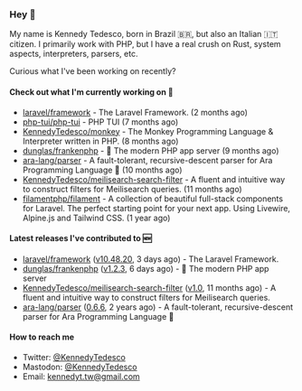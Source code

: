 ### Hey 👋

My name is Kennedy Tedesco, born in Brazil 🇧🇷, but also an Italian 🇮🇹 citizen. I primarily work with PHP, but I have a real crush on Rust, system aspects, interpreters, parsers, etc.

Curious what I've been working on recently?

#### Check out what I'm currently working on 🚀


- [laravel/framework](https://github.com/laravel/framework) - The Laravel Framework. (2 months ago)
- [php-tui/php-tui](https://github.com/php-tui/php-tui) - PHP TUI (7 months ago)
- [KennedyTedesco/monkey](https://github.com/KennedyTedesco/monkey) - The Monkey Programming Language &amp; Interpreter written in PHP. (8 months ago)
- [dunglas/frankenphp](https://github.com/dunglas/frankenphp) - 🧟 The modern PHP app server (9 months ago)
- [ara-lang/parser](https://github.com/ara-lang/parser) - A fault-tolerant, recursive-descent parser for Ara Programming Language 🌲 (10 months ago)
- [KennedyTedesco/meilisearch-search-filter](https://github.com/KennedyTedesco/meilisearch-search-filter) - A fluent and intuitive way to construct filters for Meilisearch queries. (11 months ago)
- [filamentphp/filament](https://github.com/filamentphp/filament) - A collection of beautiful full-stack components for Laravel. The perfect starting point for your next app. Using Livewire, Alpine.js and Tailwind CSS. (1 year ago)

#### Latest releases I've contributed to 🆕


- [laravel/framework](https://github.com/laravel/framework) ([v10.48.20](https://github.com/laravel/framework/releases/tag/v10.48.20), 3 days ago) - The Laravel Framework.
- [dunglas/frankenphp](https://github.com/dunglas/frankenphp) ([v1.2.3](https://github.com/dunglas/frankenphp/releases/tag/v1.2.3), 6 days ago) - 🧟 The modern PHP app server
- [KennedyTedesco/meilisearch-search-filter](https://github.com/KennedyTedesco/meilisearch-search-filter) ([v1.0](https://github.com/KennedyTedesco/meilisearch-search-filter/releases/tag/v1.0), 11 months ago) - A fluent and intuitive way to construct filters for Meilisearch queries.
- [ara-lang/parser](https://github.com/ara-lang/parser) ([0.6.6](https://github.com/ara-lang/parser/releases/tag/0.6.6), 2 years ago) - A fault-tolerant, recursive-descent parser for Ara Programming Language 🌲

#### How to reach me

- Twitter: [@KennedyTedesco](https://twitter.com/KennedyTedesco)
- Mastodon: [@KennedyTedesco](https://fosstodon.org/@KennedyTedesco)
- Email: [kennedyt.tw@gmail.com](mailto://kennedyt.tw@gmail.com)
